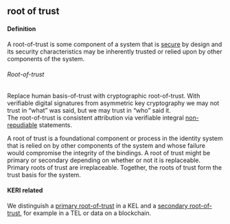 ## root of trust

<h4>Definition</h4><p>A root-of-trust is some component of a system that is <a href="security">secure</a> by design and its security characteristics may be inherently trusted or relied upon by other components of the system.</p><h6>Root-of-trust</h6><p>Replace human basis-of-trust with cryptographic root-of-trust. With verifiable digital signatures from asymmetric key cryptography we may not trust in “what” was said, but we may trust in “who” said it.<br>The root-of-trust is consistent attribution via verifiable integral <a href="non-repudiable">non-repudiable</a> statements.</p><p>A root of trust is a foundational component or process in the identity system that is relied on by other components of the system and whose failure would compromise the integrity of the bindings. A root of trust might be primary or secondary depending on whether or not it is replaceable. Primary roots of trust are irreplaceable. Together, the roots of trust form the trust basis for the system.</p><h4>KERI related</h4><p>We distinguish a <a href="primary-root-of-trust">primary root-of-trust</a> in a KEL and a <a href="secondary-root-of-trust">secondary root-of-trust</a>, for example in a TEL or data on a blockchain.</p>

